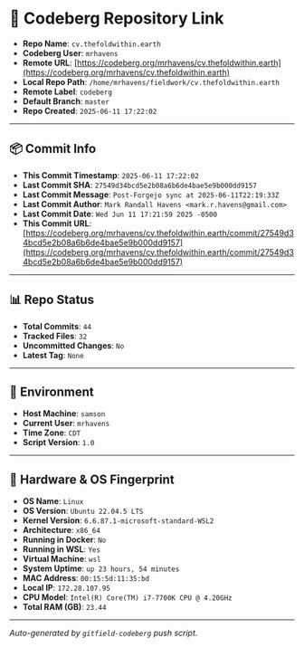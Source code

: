 # 🔗 Codeberg Repository Link

- **Repo Name**: `cv.thefoldwithin.earth`
- **Codeberg User**: `mrhavens`
- **Remote URL**: [https://codeberg.org/mrhavens/cv.thefoldwithin.earth](https://codeberg.org/mrhavens/cv.thefoldwithin.earth)
- **Local Repo Path**: `/home/mrhavens/fieldwork/cv.thefoldwithin.earth`
- **Remote Label**: `codeberg`
- **Default Branch**: `master`
- **Repo Created**: `2025-06-11 17:22:02`

---

## 📦 Commit Info

- **This Commit Timestamp**: `2025-06-11 17:22:02`
- **Last Commit SHA**: `27549d34bcd5e2b08a6b6de4bae5e9b000dd9157`
- **Last Commit Message**: `Post-Forgejo sync at 2025-06-11T22:19:33Z`
- **Last Commit Author**: `Mark Randall Havens <mark.r.havens@gmail.com>`
- **Last Commit Date**: `Wed Jun 11 17:21:59 2025 -0500`
- **This Commit URL**: [https://codeberg.org/mrhavens/cv.thefoldwithin.earth/commit/27549d34bcd5e2b08a6b6de4bae5e9b000dd9157](https://codeberg.org/mrhavens/cv.thefoldwithin.earth/commit/27549d34bcd5e2b08a6b6de4bae5e9b000dd9157)

---

## 📊 Repo Status

- **Total Commits**: `44`
- **Tracked Files**: `32`
- **Uncommitted Changes**: `No`
- **Latest Tag**: `None`

---

## 🧭 Environment

- **Host Machine**: `samson`
- **Current User**: `mrhavens`
- **Time Zone**: `CDT`
- **Script Version**: `1.0`

---

## 🧬 Hardware & OS Fingerprint

- **OS Name**: `Linux`
- **OS Version**: `Ubuntu 22.04.5 LTS`
- **Kernel Version**: `6.6.87.1-microsoft-standard-WSL2`
- **Architecture**: `x86_64`
- **Running in Docker**: `No`
- **Running in WSL**: `Yes`
- **Virtual Machine**: `wsl`
- **System Uptime**: `up 23 hours, 54 minutes`
- **MAC Address**: `00:15:5d:11:35:bd`
- **Local IP**: `172.28.107.95`
- **CPU Model**: `Intel(R) Core(TM) i7-7700K CPU @ 4.20GHz`
- **Total RAM (GB)**: `23.44`

---

_Auto-generated by `gitfield-codeberg` push script._
